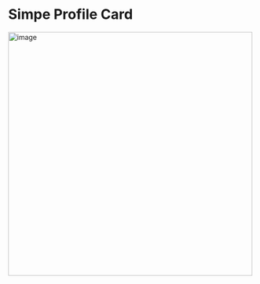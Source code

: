 # Simpe Profile Card
<img width="497" alt="image" src="https://github.com/user-attachments/assets/82836c24-af6e-4b36-b696-b0ea6302ce73">
